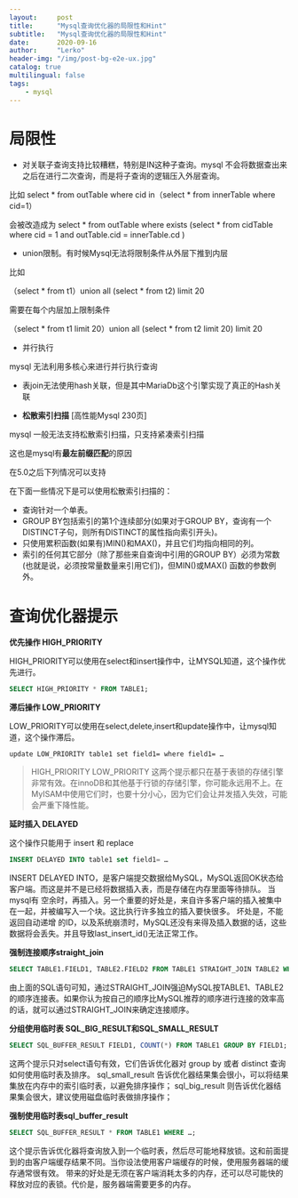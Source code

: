 ```yaml
---
layout:     post
title:      "Mysql查询优化器的局限性和Hint"
subtitle:   "Mysql查询优化器的局限性和Hint"
date:       2020-09-16
author:     "Lerko"
header-img: "/img/post-bg-e2e-ux.jpg"
catalog: true
multilingual: false
tags:
    - mysql
---
```



# 局限性

* 对关联子查询支持比较糟糕，特别是IN这种子查询。mysql 不会将数据查出来之后在进行二次查询，而是将子查询的逻辑压入外层查询。

比如 select * from outTable where cid in（select * from innerTable where cid=1）

会被改造成为 select * from outTable where exists (select * from cidTable where cid = 1 and outTable.cid = innerTable.cd )

* union限制。有时候Mysql无法将限制条件从外层下推到内层

比如

（select * from t1）union all (select * from t2) limit 20

需要在每个内层加上限制条件

（select * from t1 limit 20）union all (select * from t2 limit 20) limit 20


* 并行执行

mysql 无法利用多核心来进行并行执行查询

* 表join无法使用hash关联，但是其中MariaDb这个引擎实现了真正的Hash关联

* **松散索引扫描** [高性能Mysql 230页]

mysql 一般无法支持松散索引扫描，只支持紧凑索引扫描

这也是mysql有**最左前缀匹配**的原因

在5.0之后下列情况可以支持

在下面一些情况下是可以使用松散索引扫描的：
* 查询针对一个单表。
* GROUP BY包括索引的第1个连续部分(如果对于GROUP BY，查询有一个DISTINCT子句，则所有DISTINCT的属性指向索引开头)。
* 只使用累积函数(如果有)MIN()和MAX()，并且它们均指向相同的列。
* 索引的任何其它部分（除了那些来自查询中引用的GROUP BY）必须为常数(也就是说，必须按常量数量来引用它们)，但MIN()或MAX() 函数的参数例外。
 

 # 查询优化器提示

 **优先操作 HIGH_PRIORITY**

 HIGH_PRIORITY可以使用在select和insert操作中，让MYSQL知道，这个操作优先进行。
 
```sql
SELECT HIGH_PRIORITY * FROM TABLE1;
```

**滞后操作 LOW_PRIORITY**

LOW_PRIORITY可以使用在select,delete,insert和update操作中，让mysql知道，这个操作滞后。

```
update LOW_PRIORITY table1 set field1= where field1= …
```


> HIGH_PRIORITY LOW_PRIORITY
> 这两个提示都只在基于表锁的存储引擎非常有效。在innoDB和其他基于行锁的存储引擎，你可能永远用不上。在MyISAM中使用它们时，也要十分小心，因为它们会让并发插入失效，可能会严重下降性能。


**延时插入 DELAYED**

这个操作只能用于 insert 和 replace

```sql
INSERT DELAYED INTO table1 set field1= …
```

INSERT DELAYED INTO，是客户端提交数据给MySQL，MySQL返回OK状态给客户端。而这是并不是已经将数据插入表，而是存储在内存里面等待排队。
当mysql有 空余时，再插入。另一个重要的好处是，来自许多客户端的插入被集中在一起，并被编写入一个块。这比执行许多独立的插入要快很多。
坏处是，不能返回自动递增 的ID，以及系统崩溃时，MySQL还没有来得及插入数据的话，这些数据将会丢失。并且导致last_insert_id()无法正常工作。

**强制连接顺序straight_join**

```sql
SELECT TABLE1.FIELD1, TABLE2.FIELD2 FROM TABLE1 STRAIGHT_JOIN TABLE2 WHERE...;
```

由上面的SQL语句可知，通过STRAIGHT_JOIN强迫MySQL按TABLE1、TABLE2的顺序连接表。如果你认为按自己的顺序比MySQL推荐的顺序进行连接的效率高的话，就可以通过STRAIGHT_JOIN来确定连接顺序。


**分组使用临时表 SQL_BIG_RESULT和SQL_SMALL_RESULT**

```sql
SELECT SQL_BUFFER_RESULT FIELD1, COUNT(*) FROM TABLE1 GROUP BY FIELD1;
```

这两个提示只对select语句有效，它们告诉优化器对 group by 或者 distinct 查询如何使用临时表及排序。
sql_small_result 告诉优化器结果集会很小，可以将结果集放在内存中的索引临时表，以避免排序操作；
sql_big_result 则告诉优化器结果集会很大，建议使用磁盘临时表做排序操作；


**强制使用临时表sql_buffer_result**

```sql
SELECT SQL_BUFFER_RESULT * FROM TABLE1 WHERE …;
```

这个提示告诉优化器将查询放入到一个临时表，然后尽可能地释放锁。这和前面提到的由客户端缓存结果不同。当你设法使用客户端缓存的时候，使用服务器端的缓存通常很有效。
带来的好处是无须在客户端消耗太多的内存，还可以尽可能快的释放对应的表锁。代价是，服务器端需要更多的内存。